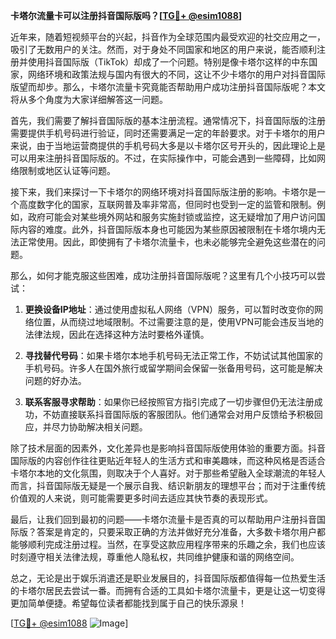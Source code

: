 **卡塔尔流量卡可以注册抖音国际版吗？[[TG💪+ @esim1088](https://t.me/s/esim1088)]**

近年来，随着短视频平台的兴起，抖音作为全球范围内最受欢迎的社交应用之一，吸引了无数用户的关注。然而，对于身处不同国家和地区的用户来说，能否顺利注册并使用抖音国际版（TikTok）却成了一个问题。特别是像卡塔尔这样的中东国家，网络环境和政策法规与国内有很大的不同，这让不少卡塔尔的用户对抖音国际版望而却步。那么，卡塔尔流量卡究竟能否帮助用户成功注册抖音国际版呢？本文将从多个角度为大家详细解答这一问题。

首先，我们需要了解抖音国际版的基本注册流程。通常情况下，抖音国际版的注册需要提供手机号码进行验证，同时还需要满足一定的年龄要求。对于卡塔尔的用户来说，由于当地运营商提供的手机号码大多是以卡塔尔区号开头的，因此理论上是可以用来注册抖音国际版的。不过，在实际操作中，可能会遇到一些障碍，比如网络限制或地区认证等问题。

接下来，我们来探讨一下卡塔尔的网络环境对抖音国际版注册的影响。卡塔尔是一个高度数字化的国家，互联网普及率非常高，但同时也受到一定的监管和限制。例如，政府可能会对某些境外网站和服务实施封锁或监控，这无疑增加了用户访问国际内容的难度。此外，抖音国际版本身也可能因为某些原因被限制在卡塔尔境内无法正常使用。因此，即使拥有了卡塔尔流量卡，也未必能够完全避免这些潜在的问题。

那么，如何才能克服这些困难，成功注册抖音国际版呢？这里有几个小技巧可以尝试：

1. **更换设备IP地址**：通过使用虚拟私人网络（VPN）服务，可以暂时改变你的网络位置，从而绕过地域限制。不过需要注意的是，使用VPN可能会违反当地的法律法规，因此在选择这种方法时要格外谨慎。

2. **寻找替代号码**：如果卡塔尔本地手机号码无法正常工作，不妨试试其他国家的手机号码。许多人在国外旅行或留学期间会保留一张备用号码，这可能是解决问题的好办法。

3. **联系客服寻求帮助**：如果你已经按照官方指引完成了一切步骤但仍无法注册成功，不妨直接联系抖音国际版的客服团队。他们通常会对用户反馈给予积极回应，并尽力协助解决相关问题。

除了技术层面的因素外，文化差异也是影响抖音国际版使用体验的重要方面。抖音国际版的内容创作往往更贴近年轻人的生活方式和审美趣味，而这种风格是否适合卡塔尔本地的文化氛围，则取决于个人喜好。对于那些希望融入全球潮流的年轻人而言，抖音国际版无疑是一个展示自我、结识新朋友的理想平台；而对于注重传统价值观的人来说，则可能需要更多时间去适应其快节奏的表现形式。

最后，让我们回到最初的问题——卡塔尔流量卡是否真的可以帮助用户注册抖音国际版？答案是肯定的，只要采取正确的方法并做好充分准备，大多数卡塔尔用户都能够顺利完成注册过程。当然，在享受这款应用程序带来的乐趣之余，我们也应该时刻遵守相关法律法规，尊重他人隐私权，共同维护健康和谐的网络空间。

总之，无论是出于娱乐消遣还是职业发展目的，抖音国际版都值得每一位热爱生活的卡塔尔居民去尝试一番。而拥有合适的工具如卡塔尔流量卡，更是让这一切变得更加简单便捷。希望每位读者都能找到属于自己的快乐源泉！

[[TG💪+ @esim1088](https://t.me/s/esim1088) ![Image](https://i.postimg.cc/4NQfJmqS/Snipaste-2025-05-13-00-14-12.png)]